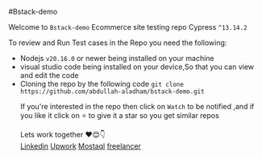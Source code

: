 #Bstack-demo 
<div>
  <p>Welcome to <code>Bstack-demo</code> Ecommerce site testing repo Cypress <code>^13.14.2</code>
  </p>
  <span>To review and Run Test cases in the Repo you need the following:</span>
  <ul>
    <li>Nodejs <code>v20.16.0</code> or newer being installed on your machine</li> 
    <li>visual studio code being installed on your device,So that you can view and edit the code</li>
    <li>Cloning the repo by the following code <code>git clone https://github.com/abdullah-aladham/bstack-demo.git</code></li>
    
  <span>If you're interested in the repo then click on <code>Watch</code> to be notified ,and if you like it click on ⭐ to give it a star so you get similar repos</span>
  <div>
    <span>Lets work together ❤️😊👇 </span>
    <div>
   <a href="https://www.linkedin.com/in/abdullah-aladham/" >Linkedin</a>
    <a href="https://www.upwork.com/freelancers/~01ca51ad621ece9a78">Upwork</a>
    <a href="https://mostaql.com/u/Abdullah_Adham">Mostaql</a>
    <a href="https://www.freelancer.com/u/Abdullahadham">freelancer</a>
    </div>
  </div>
</div>
